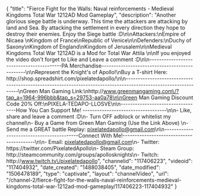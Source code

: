 {
    "title": "Fierce Fight for the Walls: Naval reinforcements - Medieval Kingdoms Total War 1212AD Mod Gameplay",
    "description": "Another glorious siege battle is underway.  This time the attackers are attacking by land and Sea.  By attacking the settlement in every direction they hope to destroy their enemies.  Enjoy the Siege battle :D\n\nAttackers:\nEmpire of Nicaea  \nKingdom of France\nRepublic of Venice\n\nDefenders:\nDuchy of Saxony\nKingdom of England\nKingdom of Jerusalem\n\nMedieval Kingdoms Total War 1212AD is a Mod for Total War Attila \n\nIf you enjoyed the video don't forget to Like and Leave a comment :D\n\n-----------------------------------------PA Merchandise----------------------------------------------\n\nRepresent the Knight's of Apollo!\nBuy a T-shirt Here: http:\/\/shop.spreadshirt.com\/pixelatedapollo\/\n\n---------------------------------------------------------------------------------------------------------------\nGreen Man Gaming Link:\nhttp:\/\/www.greenmangaming.com\/?tap_a=1964-996bbb&tap_s=29753-aa0a78\n\nGreen Man Gaming Discount Code 20% Off:\nPIXELA-TEDAPO-LLOSVE\n\n----------------------------------How You Can Support Me! -----------------------------------\n\n- Like, share and leave a comment :D\n- Turn OFF adblock or whitelist my channel\n- Buy a Game from Green Man Gaming (Use the Link Above) \n- Send me a GREAT battle Replay: pixelatedapollo@gmail.com\n\n------------------------------------------Connect With Me!-----------------------------------------\n\n- Email: pixelatedapollo@gmail.com\n- Twitter: https:\/\/twitter.com\/PixelatedApollo\n- Steam Group:  http:\/\/steamcommunity.com\/groups\/apollosknights\n- Twitch: http:\/\/www.twitch.tv\/pixelatedapollo",
    "channelid": "117406223",
    "videoid": "117404932",
    "date_created": "1488038405",
    "date_modified": "1506478189",
    "type": "captivate",
    "layout": "channelVideo",
    "url": "\/channel-2\/fierce-fight-for-the-walls-naval-reinforcements-medieval-kingdoms-total-war-1212ad-mod-gameplay\/117406223-117404932"
}